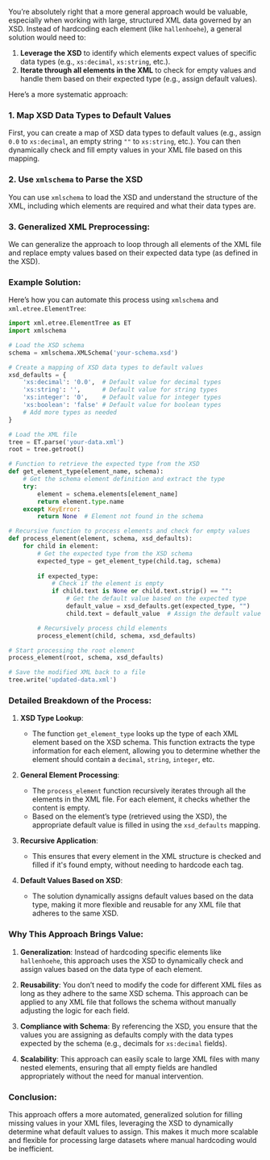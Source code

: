 You’re absolutely right that a more general approach would be valuable, especially when working with large, structured XML data governed by an XSD. Instead of hardcoding each element (like `hallenhoehe`), a general solution would need to:

1. **Leverage the XSD** to identify which elements expect values of specific data types (e.g., `xs:decimal`, `xs:string`, etc.).
2. **Iterate through all elements in the XML** to check for empty values and handle them based on their expected type (e.g., assign default values).

Here’s a more systematic approach:

### 1. **Map XSD Data Types to Default Values**
First, you can create a map of XSD data types to default values (e.g., assign `0.0` to `xs:decimal`, an empty string `""` to `xs:string`, etc.). You can then dynamically check and fill empty values in your XML file based on this mapping.

### 2. **Use `xmlschema` to Parse the XSD**
You can use `xmlschema` to load the XSD and understand the structure of the XML, including which elements are required and what their data types are.

### 3. **Generalized XML Preprocessing**:
We can generalize the approach to loop through all elements of the XML file and replace empty values based on their expected data type (as defined in the XSD).

### Example Solution:

Here’s how you can automate this process using `xmlschema` and `xml.etree.ElementTree`:

```python
import xml.etree.ElementTree as ET
import xmlschema

# Load the XSD schema
schema = xmlschema.XMLSchema('your-schema.xsd')

# Create a mapping of XSD data types to default values
xsd_defaults = {
    'xs:decimal': '0.0',  # Default value for decimal types
    'xs:string': '',      # Default value for string types
    'xs:integer': '0',    # Default value for integer types
    'xs:boolean': 'false' # Default value for boolean types
    # Add more types as needed
}

# Load the XML file
tree = ET.parse('your-data.xml')
root = tree.getroot()

# Function to retrieve the expected type from the XSD
def get_element_type(element_name, schema):
    # Get the schema element definition and extract the type
    try:
        element = schema.elements[element_name]
        return element.type.name
    except KeyError:
        return None  # Element not found in the schema

# Recursive function to process elements and check for empty values
def process_element(element, schema, xsd_defaults):
    for child in element:
        # Get the expected type from the XSD schema
        expected_type = get_element_type(child.tag, schema)
        
        if expected_type:
            # Check if the element is empty
            if child.text is None or child.text.strip() == "":
                # Get the default value based on the expected type
                default_value = xsd_defaults.get(expected_type, "")
                child.text = default_value  # Assign the default value

        # Recursively process child elements
        process_element(child, schema, xsd_defaults)

# Start processing the root element
process_element(root, schema, xsd_defaults)

# Save the modified XML back to a file
tree.write('updated-data.xml')
```

### Detailed Breakdown of the Process:

1. **XSD Type Lookup**:
   - The function `get_element_type` looks up the type of each XML element based on the XSD schema. This function extracts the type information for each element, allowing you to determine whether the element should contain a `decimal`, `string`, `integer`, etc.
   
2. **General Element Processing**:
   - The `process_element` function recursively iterates through all the elements in the XML file. For each element, it checks whether the content is empty.
   - Based on the element’s type (retrieved using the XSD), the appropriate default value is filled in using the `xsd_defaults` mapping.

3. **Recursive Application**:
   - This ensures that every element in the XML structure is checked and filled if it's found empty, without needing to hardcode each tag.

4. **Default Values Based on XSD**:
   - The solution dynamically assigns default values based on the data type, making it more flexible and reusable for any XML file that adheres to the same XSD.

### Why This Approach Brings Value:

1. **Generalization**: Instead of hardcoding specific elements like `hallenhoehe`, this approach uses the XSD to dynamically check and assign values based on the data type of each element.
   
2. **Reusability**: You don’t need to modify the code for different XML files as long as they adhere to the same XSD schema. This approach can be applied to any XML file that follows the schema without manually adjusting the logic for each field.

3. **Compliance with Schema**: By referencing the XSD, you ensure that the values you are assigning as defaults comply with the data types expected by the schema (e.g., decimals for `xs:decimal` fields).

4. **Scalability**: This approach can easily scale to large XML files with many nested elements, ensuring that all empty fields are handled appropriately without the need for manual intervention.

### Conclusion:
This approach offers a more automated, generalized solution for filling missing values in your XML files, leveraging the XSD to dynamically determine what default values to assign. This makes it much more scalable and flexible for processing large datasets where manual hardcoding would be inefficient.